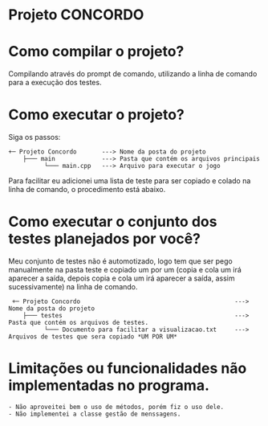 # Projeto CONCORDO

# Como compilar o projeto?

Compilando através do prompt de comando, utilizando a linha de comando para a execução dos testes.

# Como executar o projeto?
  Siga os passos:

  ```
  +─ Projeto Concordo       ---> Nome da posta do projeto
      ├─── main             ---> Pasta que contém os arquivos principais
            └─── main.cpp   ---> Arquivo para executar o jogo
  ```
  Para facilitar eu adicionei uma lista de teste para ser copiado e colado na linha de comando, o procedimento está abaixo.

# Como executar o conjunto dos testes planejados por você?
  
  Meu conjunto de testes não é automotizado, logo tem que ser pego manualmente na pasta teste e copiado um por um (copia e cola um irá aparecer a saída, depois copia e cola um irá aparecer a saída, assim sucessivamente) 
  na linha de comando.
  
  ```
   +─ Projeto Concordo                                           ---> Nome da posta do projeto
      ├─── testes                                                ---> Pasta que contém os arquivos de testes.
            └─── Documento para facilitar a visualizacao.txt     ---> Arquivos de testes que sera copiado *UM POR UM*           
  ```
            
# Limitações ou funcionalidades não implementadas no programa.

  ```
  - Não aproveitei bem o uso de métodos, porém fiz o uso dele.
  - Não implementei a classe gestão de menssagens.

  ```        
            
